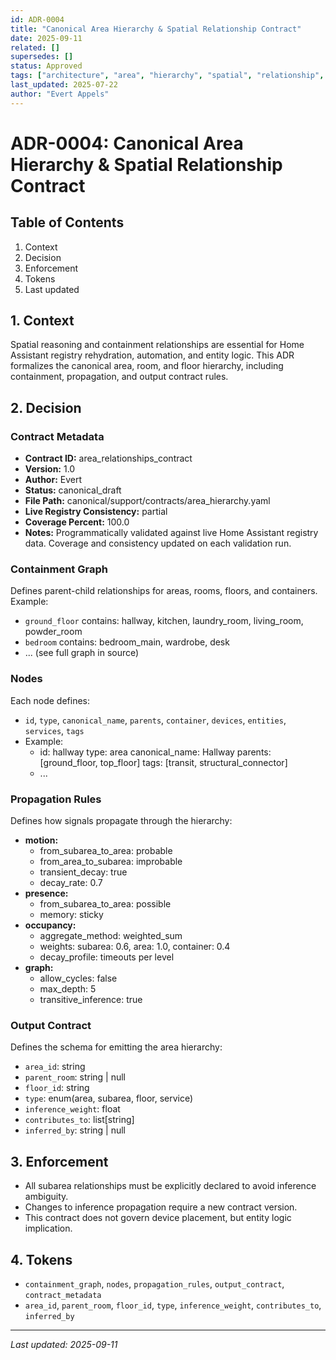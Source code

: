 ```yaml
---
id: ADR-0004
title: "Canonical Area Hierarchy & Spatial Relationship Contract"
date: 2025-09-11
related: []
supersedes: []
status: Approved
tags: ["architecture", "area", "hierarchy", "spatial", "relationship", "contract", "adr"]
last_updated: 2025-07-22
author: "Evert Appels"
---
```


# ADR-0004: Canonical Area Hierarchy & Spatial Relationship Contract

## Table of Contents
1. Context
2. Decision
3. Enforcement
4. Tokens
5. Last updated

## 1. Context
Spatial reasoning and containment relationships are essential for Home Assistant registry rehydration, automation, and entity logic. This ADR formalizes the canonical area, room, and floor hierarchy, including containment, propagation, and output contract rules.

## 2. Decision
### Contract Metadata
- **Contract ID:** area_relationships_contract
- **Version:** 1.0
- **Author:** Evert
- **Status:** canonical_draft
- **File Path:** canonical/support/contracts/area_hierarchy.yaml
- **Live Registry Consistency:** partial
- **Coverage Percent:** 100.0
- **Notes:** Programmatically validated against live Home Assistant registry data. Coverage and consistency updated on each validation run.

### Containment Graph
Defines parent-child relationships for areas, rooms, floors, and containers. Example:
- `ground_floor` contains: hallway, kitchen, laundry_room, living_room, powder_room
- `bedroom` contains: bedroom_main, wardrobe, desk
- ... (see full graph in source)

### Nodes
Each node defines:
- `id`, `type`, `canonical_name`, `parents`, `container`, `devices`, `entities`, `services`, `tags`
- Example:
  - id: hallway
    type: area
    canonical_name: Hallway
    parents: [ground_floor, top_floor]
    tags: [transit, structural_connector]
  - ...

### Propagation Rules
Defines how signals propagate through the hierarchy:
- **motion:**
  - from_subarea_to_area: probable
  - from_area_to_subarea: improbable
  - transient_decay: true
  - decay_rate: 0.7
- **presence:**
  - from_subarea_to_area: possible
  - memory: sticky
- **occupancy:**
  - aggregate_method: weighted_sum
  - weights: subarea: 0.6, area: 1.0, container: 0.4
  - decay_profile: timeouts per level
- **graph:**
  - allow_cycles: false
  - max_depth: 5
  - transitive_inference: true

### Output Contract
Defines the schema for emitting the area hierarchy:
- `area_id`: string
- `parent_room`: string | null
- `floor_id`: string
- `type`: enum(area, subarea, floor, service)
- `inference_weight`: float
- `contributes_to`: list[string]
- `inferred_by`: string | null

## 3. Enforcement
- All subarea relationships must be explicitly declared to avoid inference ambiguity.
- Changes to inference propagation require a new contract version.
- This contract does not govern device placement, but entity logic implication.

## 4. Tokens
- `containment_graph`, `nodes`, `propagation_rules`, `output_contract`, `contract_metadata`
- `area_id`, `parent_room`, `floor_id`, `type`, `inference_weight`, `contributes_to`, `inferred_by`

---
_Last updated: 2025-09-11_
